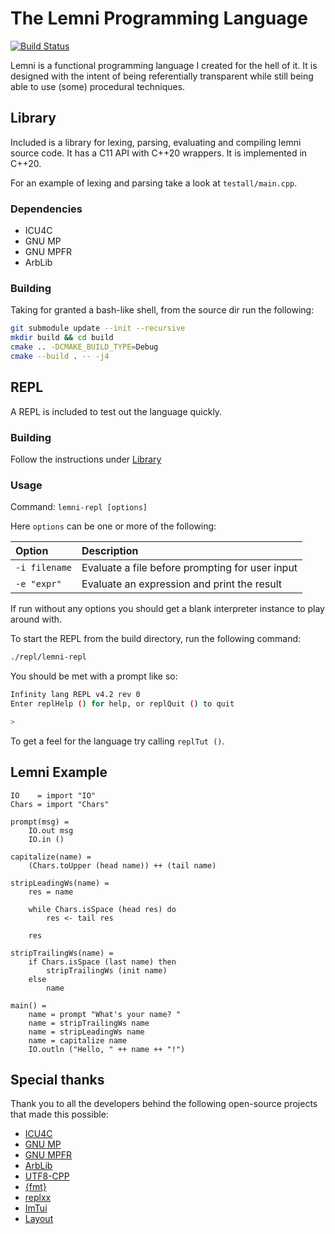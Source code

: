 # The Lemni Programming Language

[![Build Status](https://travis-ci.org/RamblingMadMan/lemni.svg?branch=master)](https://travis-ci.org/RamblingMadMan/lemni)

Lemni is a functional programming language I created for the hell of it. It is designed with the intent of being referentially transparent while still being able to use (some) procedural techniques.

## Library

Included is a library for lexing, parsing, evaluating and compiling lemni source code. It has a C11 API with C++20 wrappers. It is implemented in C++20.

For an example of lexing and parsing take a look at `testall/main.cpp`.

### Dependencies

- ICU4C
- GNU MP
- GNU MPFR
- ArbLib

### Building

Taking for granted a bash-like shell, from the source dir run the following:

```bash
git submodule update --init --recursive
mkdir build && cd build
cmake .. -DCMAKE_BUILD_TYPE=Debug
cmake --build . -- -j4
```

## REPL

A REPL is included to test out the language quickly.

### Building

Follow the instructions under [Library](#Library)

### Usage

Command: `lemni-repl [options]`

Here `options` can be one or more of the following:

| Option | Description |
|:-------|:------------|
| `-i filename` | Evaluate a file before prompting for user input |
| `-e "expr"`   | Evaluate an expression and print the result     |

If run without any options you should get a blank interpreter instance to play around with.

To start the REPL from the build directory, run the following command:

```bash
./repl/lemni-repl
```

You should be met with a prompt like so:

```bash
Infinity lang REPL v4.2 rev 0
Enter replHelp () for help, or replQuit () to quit

>
```

To get a feel for the language try calling `replTut ()`.

## Lemni Example

```
IO    = import "IO"
Chars = import "Chars"

prompt(msg) =
	IO.out msg
	IO.in ()

capitalize(name) =
	(Chars.toUpper (head name)) ++ (tail name)

stripLeadingWs(name) =
	res = name
	
	while Chars.isSpace (head res) do
		res <- tail res
	
	res

stripTrailingWs(name) =
	if Chars.isSpace (last name) then
		stripTrailingWs (init name)
	else
		name

main() =
	name = prompt "What's your name? "
	name = stripTrailingWs name
	name = stripLeadingWs name
	name = capitalize name
	IO.outln ("Hello, " ++ name ++ "!")
``` 

## Special thanks

Thank you to all the developers behind the following open-source projects that made this possible:

- [ICU4C](http://site.icu-project.org/)
- [GNU MP](https://gmplib.org/)
- [GNU MPFR](https://www.mpfr.org/)
- [ArbLib](http://arblib.org/)
- [UTF8-CPP](https://github.com/nemtrif/utfcpp)
- [{fmt}](https://fmt.dev/)
- [replxx](https://github.com/AmokHuginnsson/replxx)
- [ImTui](https://github.com/ggerganov/imtui)
- [Layout](https://github.com/randrew/layout)
